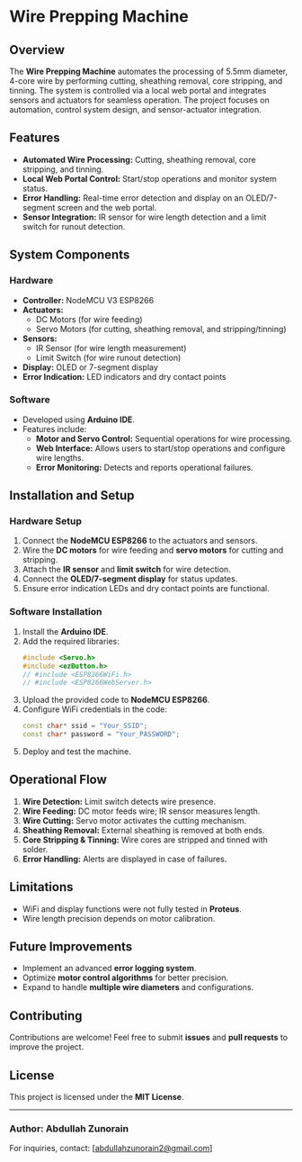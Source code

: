 # Wire Prepping Machine

## Overview
The **Wire Prepping Machine** automates the processing of 5.5mm diameter, 4-core wire by performing cutting, sheathing removal, core stripping, and tinning. The system is controlled via a local web portal and integrates sensors and actuators for seamless operation. The project focuses on automation, control system design, and sensor-actuator integration.

## Features
- **Automated Wire Processing:** Cutting, sheathing removal, core stripping, and tinning.
- **Local Web Portal Control:** Start/stop operations and monitor system status.
- **Error Handling:** Real-time error detection and display on an OLED/7-segment screen and the web portal.
- **Sensor Integration:** IR sensor for wire length detection and a limit switch for runout detection.

## System Components
### **Hardware**
- **Controller:** NodeMCU V3 ESP8266
- **Actuators:**
  - DC Motors (for wire feeding)
  - Servo Motors (for cutting, sheathing removal, and stripping/tinning)
- **Sensors:**
  - IR Sensor (for wire length measurement)
  - Limit Switch (for wire runout detection)
- **Display:** OLED or 7-segment display
- **Error Indication:** LED indicators and dry contact points

### **Software**
- Developed using **Arduino IDE**.
- Features include:
  - **Motor and Servo Control:** Sequential operations for wire processing.
  - **Web Interface:** Allows users to start/stop operations and configure wire lengths.
  - **Error Monitoring:** Detects and reports operational failures.

## Installation and Setup
### **Hardware Setup**
1. Connect the **NodeMCU ESP8266** to the actuators and sensors.
2. Wire the **DC motors** for wire feeding and **servo motors** for cutting and stripping.
3. Attach the **IR sensor** and **limit switch** for wire detection.
4. Connect the **OLED/7-segment display** for status updates.
5. Ensure error indication LEDs and dry contact points are functional.

### **Software Installation**
1. Install the **Arduino IDE**.
2. Add the required libraries:
   ```cpp
   #include <Servo.h>
   #include <ezButton.h>
   // #include <ESP8266WiFi.h>
   // #include <ESP8266WebServer.h>
   ```
3. Upload the provided code to **NodeMCU ESP8266**.
4. Configure WiFi credentials in the code:
   ```cpp
   const char* ssid = "Your_SSID";
   const char* password = "Your_PASSWORD";
   ```
5. Deploy and test the machine.

## Operational Flow
1. **Wire Detection:** Limit switch detects wire presence.
2. **Wire Feeding:** DC motor feeds wire; IR sensor measures length.
3. **Wire Cutting:** Servo motor activates the cutting mechanism.
4. **Sheathing Removal:** External sheathing is removed at both ends.
5. **Core Stripping & Tinning:** Wire cores are stripped and tinned with solder.
6. **Error Handling:** Alerts are displayed in case of failures.

## Limitations
- WiFi and display functions were not fully tested in **Proteus**.
- Wire length precision depends on motor calibration.

## Future Improvements
- Implement an advanced **error logging system**.
- Optimize **motor control algorithms** for better precision.
- Expand to handle **multiple wire diameters** and configurations.

## Contributing
Contributions are welcome! Feel free to submit **issues** and **pull requests** to improve the project.

## License
This project is licensed under the **MIT License**.

---
### **Author:** Abdullah Zunorain
For inquiries, contact: [abdullahzunorain2@gmail.com]

